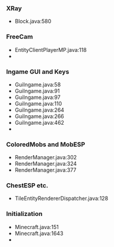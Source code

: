 ### XRay ###

- Block.java:580


### FreeCam ###

- EntityClientPlayerMP.java:118
- 

### Ingame GUI and Keys ###

- GuiIngame.java:58
- GuiIngame.java:91
- GuiIngame.java:97
- GuiIngame.java:110
- GuiIngame.java:264
- GuiIngame.java:266
- GuiIngame.java:462
- 

### ColoredMobs and MobESP ###

- RenderManager.java:302
- RenderManager.java:324
- RenderManager.java:377


### ChestESP etc. ### 

- TileEntityRendererDispatcher.java:128


### Initialization ###

- Minecraft.java:151
- Minecraft.java:1643
- 
